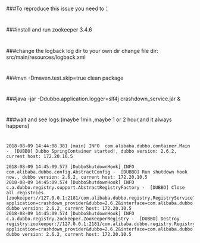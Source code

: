 
#
###To reproduce this issue you need to：
# 
###install and run zookeeper 3.4.6
#
###change the logback log dir to your own dir  change file dir: src/main/resources/logback.xml
#
###mvn -Dmaven.test.skip=true clean package
# 
###java -jar -Ddubbo.application.logger=slf4j crashdown_service.jar &
# 
###wait and see logs:(maybe 1min ,maybe 1 or 2 hour,and it always happens)
#
```
2018-08-09 14:44:08.381 [main] INFO  com.alibaba.dubbo.container.Main -  [DUBBO] Dubbo SpringContainer started!, dubbo version: 2.6.2, current host: 172.20.10.5

2018-08-09 14:45:09.573 [DubboShutdownHook] INFO  com.alibaba.dubbo.config.AbstractConfig -  [DUBBO] Run shutdown hook now., dubbo version: 2.6.2, current host: 172.20.10.5
2018-08-09 14:45:09.574 [DubboShutdownHook] INFO  c.a.dubbo.registry.support.AbstractRegistryFactory -  [DUBBO] Close all registries [zookeeper://127.0.0.1:2181/com.alibaba.dubbo.registry.RegistryService?application=crashdown_provider&dubbo=2.6.2&interface=com.alibaba.dubbo.registry.RegistryService&logger=slf4j&pid=3404&timestamp=1533797047515], dubbo version: 2.6.2, current host: 172.20.10.5
2018-08-09 14:45:09.574 [DubboShutdownHook] INFO  c.a.dubbo.registry.zookeeper.ZookeeperRegistry -  [DUBBO] Destroy registry:zookeeper://127.0.0.1:2181/com.alibaba.dubbo.registry.RegistryService?application=crashdown_provider&dubbo=2.6.2&interface=com.alibaba.dubbo.registry.RegistryService&logger=slf4j&pid=3404&timestamp=1533797047515, dubbo version: 2.6.2, current host: 172.20.10.5

```
#
#
#
#